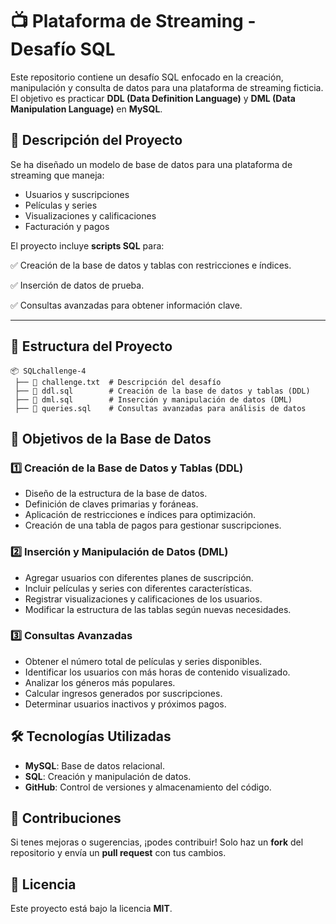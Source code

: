 # 📺 Plataforma de Streaming - Desafío SQL

Este repositorio contiene un desafío SQL enfocado en la creación, manipulación y consulta de datos para una plataforma de streaming ficticia. El objetivo es practicar **DDL (Data Definition Language)** y **DML (Data Manipulation Language)** en **MySQL**.

## 📌 Descripción del Proyecto
Se ha diseñado un modelo de base de datos para una plataforma de streaming que maneja:
- Usuarios y suscripciones
- Películas y series
- Visualizaciones y calificaciones
- Facturación y pagos

El proyecto incluye **scripts SQL** para:

✅ Creación de la base de datos y tablas con restricciones e índices.

✅ Inserción de datos de prueba.

✅ Consultas avanzadas para obtener información clave.

---

## 📂 Estructura del Proyecto
```
📦 SQLchallenge-4
 ├── 📄 challenge.txt  # Descripción del desafío
 ├── 📜 ddl.sql        # Creación de la base de datos y tablas (DDL)
 ├── 📜 dml.sql        # Inserción y manipulación de datos (DML)
 ├── 📜 queries.sql    # Consultas avanzadas para análisis de datos
```


## 🎯 Objetivos de la Base de Datos
### **1️⃣ Creación de la Base de Datos y Tablas (DDL)**
- Diseño de la estructura de la base de datos.
- Definición de claves primarias y foráneas.
- Aplicación de restricciones e índices para optimización.
- Creación de una tabla de pagos para gestionar suscripciones.

### **2️⃣ Inserción y Manipulación de Datos (DML)**
- Agregar usuarios con diferentes planes de suscripción.
- Incluir películas y series con diferentes características.
- Registrar visualizaciones y calificaciones de los usuarios.
- Modificar la estructura de las tablas según nuevas necesidades.

### **3️⃣ Consultas Avanzadas**
- Obtener el número total de películas y series disponibles.
- Identificar los usuarios con más horas de contenido visualizado.
- Analizar los géneros más populares.
- Calcular ingresos generados por suscripciones.
- Determinar usuarios inactivos y próximos pagos.



## 🛠️ Tecnologías Utilizadas
- **MySQL**: Base de datos relacional.
- **SQL**: Creación y manipulación de datos.
- **GitHub**: Control de versiones y almacenamiento del código.



## 📢 Contribuciones
Si tenes mejoras o sugerencias, ¡podes contribuir! Solo haz un **fork** del repositorio y envía un **pull request** con tus cambios.


## 📄 Licencia
Este proyecto está bajo la licencia **MIT**.
